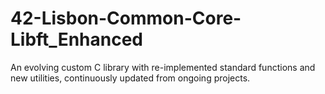 # 42-Lisbon-Common-Core-Libft_Enhanced
An evolving custom C library with re-implemented standard functions and new utilities, continuously updated from ongoing projects.
